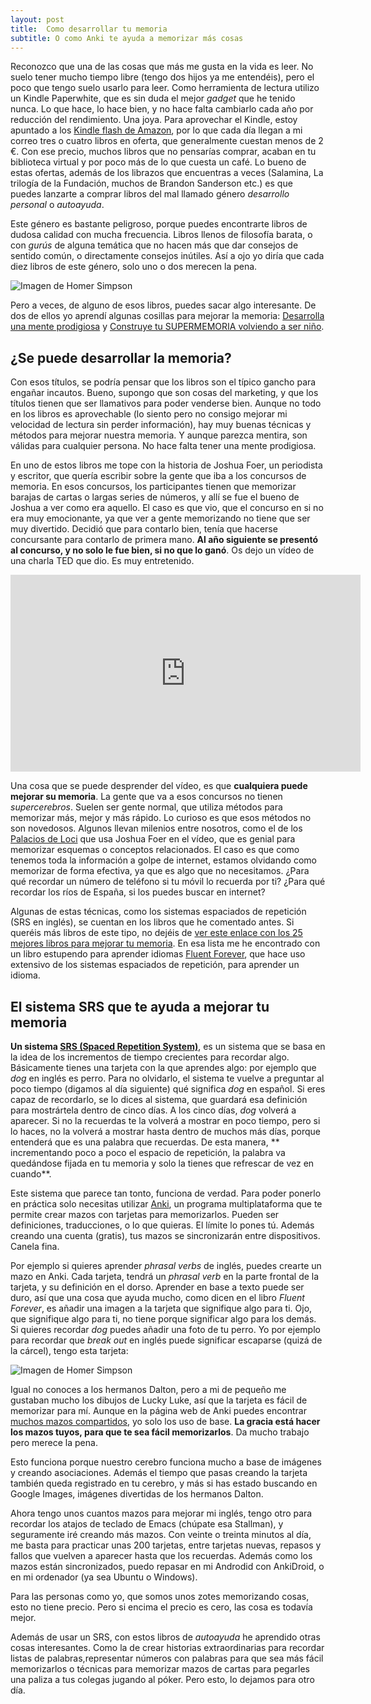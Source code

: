 ```yaml
---
layout: post
title:  Como desarrollar tu memoria
subtitle: O como Anki te ayuda a memorizar más cosas
---
```


Reconozco que una de las cosas que más me gusta en la vida es leer. No suelo tener mucho tiempo libre (tengo dos hijos ya me entendéis), pero el poco que tengo suelo usarlo para leer. Como herramienta de lectura utilizo un Kindle Paperwhite, que es sin duda el mejor *gadget* que he tenido nunca. Lo que hace, lo hace bien, y no hace falta cambiarlo cada año por reducción del rendimiento. Una joya. Para aprovechar el Kindle, estoy apuntado a los [Kindle flash de Amazon](https://www.amazon.es/gp/feature.html?ie=UTF8&docId=1000626083), por lo que cada día llegan a mi correo tres o cuatro libros en oferta, que generalmente cuestan menos de 2 €. Con ese precio, muchos libros que no pensarías comprar, acaban en tu biblioteca virtual y por poco más de lo que cuesta un café. Lo bueno de estas ofertas, además de los librazos que encuentras a veces (Salamina, La trilogía de la Fundación, muchos de Brandon Sanderson etc.) es que puedes lanzarte a comprar libros del mal llamado género *desarrollo personal* o *autoayuda*. 

Este género es bastante peligroso, porque puedes encontrarte libros de dudosa calidad con mucha frecuencia. Libros llenos de filosofía barata, o con *gurús* de alguna temática que no hacen más que dar consejos de sentido común, o directamente consejos inútiles. Así a ojo yo diría que cada diez libros de este género, solo uno o dos merecen la pena.

![Imagen de Homer Simpson](https://www.charlascylon.com/img/posts/2016/homer.jpg)

Pero a veces, de alguno de esos libros, puedes sacar algo interesante. De dos de ellos yo aprendí algunas cosillas para mejorar la memoria: [Desarrolla una mente prodigiosa](https://www.amazon.es/Desarrolla-Mente-Prodigiosa-Best-Book/dp/8441421269/ref=sr_1_1?ie=UTF8&qid=1476040370&sr=8-1&keywords=desarrolla+una+mente+prodigiosa) y [Construye tu SUPERMEMORIA volviendo a ser niño](https://www.amazon.es/Construye-SUPERMEMORIA-volviendo-ser-ni%C3%B1o-ebook/dp/B015VIANCK/ref=sr_1_2?ie=UTF8&qid=1476040370&sr=8-2&keywords=desarrolla+una+mente+prodigiosa). 


## ¿Se puede desarrollar la memoria?

Con esos títulos, se podría pensar que los libros son el típico gancho para engañar incautos. Bueno, supongo que son cosas del marketing, y que los títulos tienen que ser llamativos para poder venderse bien. Aunque no todo en los libros es aprovechable (lo siento pero no consigo mejorar mi velocidad de lectura sin perder información), hay muy buenas técnicas y métodos para mejorar nuestra memoria. Y aunque parezca mentira, son válidas para cualquier persona. No hace falta tener una mente prodigiosa.

En uno de estos libros me tope con la historia de Joshua Foer, un periodista y escritor, que quería escribir sobre la gente que iba a los concursos de memoria. En esos concursos, los participantes tienen que memorizar barajas de cartas o largas series de números, y allí se fue el bueno de Joshua a ver como era aquello. El caso es que vio, que el concurso en si no era muy emocionante, ya que ver a gente memorizando no tiene que ser muy divertido. Decidió que para contarlo bien, tenía que hacerse concursante para contarlo de primera mano. **Al año siguiente se presentó al concurso, y no solo le fue bien, si no que lo ganó**. Os dejo un vídeo de una charla TED que dio. Es muy entretenido.

<iframe width="560" height="315" src="https://www.youtube.com/embed/U6PoUg7jXsA" frameborder="0" allowfullscreen></iframe>

Una cosa que se puede desprender del vídeo, es que **cualquiera puede mejorar su memoria**. La gente que va a esos concursos no tienen *supercerebros*. Suelen ser gente normal, que utiliza métodos para memorizar más, mejor y más rápido. Lo curioso es que esos métodos no son novedosos. Algunos llevan milenios entre nosotros, como el de los [Palacios de Loci](https://es.wikipedia.org/wiki/Palacio_de_la_memoria) que usa Joshua Foer en el vídeo, que es genial para memorizar esquemas o conceptos relacionados. El caso es que como tenemos toda la información a golpe de internet, estamos olvidando como memorizar de forma efectiva, ya que es algo que no necesitamos. ¿Para qué recordar un número de teléfono si tu móvil lo recuerda por ti? ¿Para qué recordar los ríos de España, si los puedes buscar en internet?

Algunas de estas técnicas, como los sistemas espaciados de repetición (SRS en inglés), se cuentan en los libros que he comentado antes. Si queréis más libros de este tipo, no dejéis de [ver este enlace con los 25 mejores libros para mejorar tu memoria](http://www.multipotens.com/memory-improvement-books/?utm_medium=email&utm_source=other&utm_campaign=opencourse.GdeNrll1EeSROyIACtiVvg.announcements%7Eopencourse.GdeNrll1EeSROyIACtiVvg.819FcHXgEeawABKCSjpYXw). En esa lista me he encontrado con un libro estupendo para aprender idiomas [Fluent Forever](https://www.amazon.es/Fluent-Forever-Learn-Language-Forget-ebook/dp/B00IBZ405W/ref=sr_1_1?s=digital-text&ie=UTF8&qid=1476045593&sr=1-1&keywords=fluent+forever), que hace uso extensivo de los sistemas espaciados de repetición, para aprender un idioma. 

## El sistema SRS que te ayuda a mejorar tu memoria

**Un sistema [SRS (Spaced Repetition System)](https://es.wikipedia.org/wiki/Repaso_espaciado)**, es un sistema que se basa en la idea de los incrementos de tiempo crecientes para recordar algo. Básicamente  tienes una tarjeta con la que aprendes algo: por ejemplo que *dog* en inglés es perro. Para no olvidarlo, el sistema te vuelve a preguntar al poco tiempo (digamos al día siguiente) qué significa *dog* en español. Si eres capaz de recordarlo, se lo dices al sistema, que guardará esa definición para mostrártela dentro de cinco días. A los cinco días, *dog* volverá a aparecer. Si no la recuerdas te la volverá a mostrar en poco tiempo, pero si lo haces, no la volverá a mostrar hasta dentro de muchos más días, porque entenderá que es una palabra que recuerdas. De esta manera, ** incrementando poco a poco el espacio de repetición, la palabra va quedándose fijada en tu memoria y solo la tienes que refrescar de vez en cuando**.

Este sistema que parece tan tonto, funciona de verdad. Para poder ponerlo en práctica solo necesitas utilizar [Anki](http://ankisrs.net/), un programa multiplataforma que te permite crear mazos con tarjetas para memorizarlos. Pueden ser definiciones, traducciones, o lo que quieras. El límite lo pones tú. Además creando una cuenta (gratis), tus mazos se sincronizarán entre dispositivos. Canela fina.

Por ejemplo si quieres aprender *phrasal verbs* de inglés, puedes crearte un mazo en Anki. Cada tarjeta, tendrá un *phrasal verb* en la parte frontal de la tarjeta, y su definición en el dorso. Aprender en base a texto puede ser duro, así que una cosa que ayuda mucho, como dicen en el libro *Fluent Forever*, es añadir una imagen a la tarjeta que signifique algo para ti. Ojo, que signifique algo para ti, no tiene porque significar algo para los demás. Si quieres recordar *dog* puedes añadir una foto de tu perro. Yo por ejemplo para recordar que *break out* en inglés puede significar escaparse (quizá de la cárcel), tengo esta tarjeta:

![Imagen de Homer Simpson](https://www.charlascylon.com/img/posts/2016/breakout.png)

Igual no conoces a los hermanos Dalton, pero a mi de pequeño me gustaban mucho los dibujos de Lucky Luke, así que la tarjeta es fácil de memorizar para mí. Aunque en la página web de Anki puedes encontrar [muchos mazos compartidos](https://ankiweb.net/shared/decks/), yo solo los uso de base. **La gracia está hacer los mazos tuyos, para que te sea fácil memorizarlos**. Da mucho trabajo pero merece la pena.

Esto funciona porque nuestro cerebro funciona mucho a base de imágenes y creando asociaciones. Además el tiempo que pasas creando la tarjeta también queda registrado en tu cerebro, y más si has estado buscando en Google Images, imágenes divertidas de los hermanos Dalton.

Ahora tengo unos cuantos mazos para mejorar mi inglés, tengo otro para recordar los atajos de teclado de Emacs (chúpate esa Stallman), y seguramente iré creando más mazos. Con veinte o treinta minutos al día, me basta para practicar unas 200 tarjetas, entre tarjetas nuevas, repasos y fallos que vuelven a aparecer hasta que los recuerdas.  Además como los mazos están sincronizados, puedo repasar en mi Androdid con AnkiDroid, o en mi ordenador (ya sea Ubuntu o Windows).

Para las personas como yo, que somos unos zotes memorizando cosas, esto no tiene precio. Pero si encima el precio es cero, las cosa es todavía mejor.

Además de usar un SRS, con estos libros de *autoayuda* he aprendido otras cosas interesantes. Como la de crear historias extraordinarias para recordar listas de palabras,representar números con palabras para que sea más fácil memorizarlos o técnicas para memorizar mazos de cartas para pegarles una paliza a tus colegas jugando al póker. Pero esto, lo dejamos para otro día.